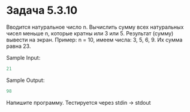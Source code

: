 # Задача 5.3.10

Вводится натуральное число n. Вычислить сумму всех натуральных чисел меньше n, которые кратны или 3 или 5. Результат (сумму) вывести на экран. Пример: n = 10, имеем числа: 3, 5, 6, 9. Их сумма равна 23.

Sample Input:

```python
21
```

Sample Output:

```python
98
```

Напишите программу. Тестируется через stdin → stdout
